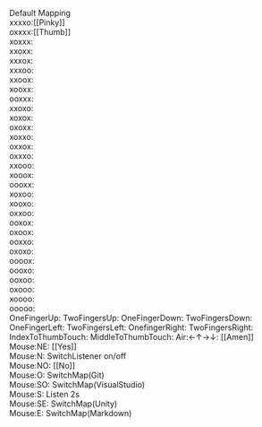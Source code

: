 Default Mapping  
xxxxo:[[Pinky]]  
oxxxx:[[Thumb]]  
xoxxx:  
xxoxx:  
xxxox:  
xxxoo:  
xxoox:  
xooxx:  
ooxxx:  
xxoxo:  
xoxox:  
oxoxx:  
xoxxo:  
oxxox:  
oxxxo:  
xxooo:  
xooox:  
oooxx:  
xoxoo:  
xooxo:  
oxxoo:  
ooxox:  
oxoox:  
ooxxo:  
oxoxo:  
oooox:  
oooxo:  
ooxoo:  
oxooo:  
xoooo:  
ooooo:   
OneFingerUp:
TwoFingersUp:
OneFingerDown:
TwoFingersDown:
OneFingerLeft:
TwoFingersLeft:
OnefingerRight:
TwoFingersRight:
IndexToThumbTouch:
MiddleToThumbTouch:
Air:←↑→↓: [[Amen]]  
Mouse:NE: [[Yes]]  
Mouse:N: SwitchListener on/off   
Mouse:NO: [[No]]    
Mouse:O: SwitchMap(Git)    
Mouse:SO: SwitchMap(VisualStudio)    
Mouse:S: Listen 2s    
Mouse:SE: SwitchMap(Unity)  
Mouse:E: SwitchMap(Markdown)  